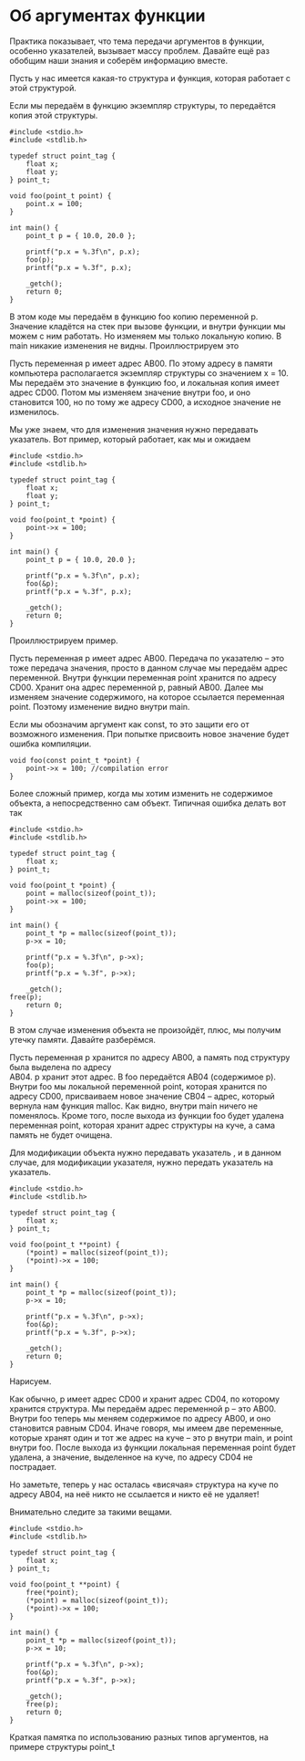 # Об аргументах функции

Практика показывает, что тема передачи аргументов в функции, особенно указателей, вызывает массу проблем. Давайте ещё раз обобщим наши знания и соберём информацию вместе.

Пусть у нас имеется какая-то структура и функция, которая работает с этой структурой.

Если мы передаём в функцию экземпляр структуры, то передаётся копия этой структуры.

```
#include <stdio.h>
#include <stdlib.h>

typedef struct point_tag {
	float x;
	float y;
} point_t;

void foo(point_t point) {
	point.x = 100;
}

int main() {
	point_t p = { 10.0, 20.0 };

	printf("p.x = %.3f\n", p.x);
	foo(p);
	printf("p.x = %.3f", p.x);

	_getch();
	return 0;
}
```

В этом коде мы передаём в функцию foo копию переменной p. Значение кладётся на стек при вызове функции, и внутри функции мы можем с ним работать. Но изменяем мы только локальную копию. В main никакие изменения не видны. Проиллюстрируем это

Пусть переменная p имеет адрес AB00. По этому адресу в памяти компьютера располагается экземпляр структуры со значением x = 10. Мы передаём это значение в функцию foo, и локальная копия имеет адрес CD00. Потом мы изменяем значение внутри foo, и оно становится 100, но по тому же адресу CD00, а исходное значение не изменилось.

Мы уже знаем, что для изменения значения нужно передавать указатель. Вот пример, который работает, как мы и ожидаем

```
#include <stdio.h>
#include <stdlib.h>

typedef struct point_tag {
	float x;
	float y;
} point_t;

void foo(point_t *point) {
	point->x = 100;
}

int main() {
	point_t p = { 10.0, 20.0 };

	printf("p.x = %.3f\n", p.x);
	foo(&p);
	printf("p.x = %.3f", p.x);

	_getch();
	return 0;
}
```

Проиллюстрируем пример.

Пусть переменная p имеет адрес AB00. Передача по указателю – это тоже передача значения, просто в данном случае мы передаём адрес переменной. Внутри функции переменная point хранится по адресу CD00. Хранит она адрес переменной p, равный AB00. Далее мы изменяем значение содержимого, на которое ссылается переменная point. Поэтому изменение видно внутри main.

Если мы обозначим аргумент как const, то это защити его от возможного изменения. При попытке присвоить новое значение будет ошибка компиляции.

```
void foo(const point_t *point) {
	point->x = 100; //compilation error
}
```

Более сложный пример, когда мы хотим изменить не содержимое объекта, а непосредственно сам объект. Типичная ошибка делать вот так

```
#include <stdio.h>
#include <stdlib.h>

typedef struct point_tag {
	float x;
} point_t;

void foo(point_t *point) {
	point = malloc(sizeof(point_t));
	point->x = 100;
}

int main() {
	point_t *p = malloc(sizeof(point_t));
	p->x = 10;

	printf("p.x = %.3f\n", p->x);
	foo(p);
	printf("p.x = %.3f", p->x);

	_getch();
free(p);
	return 0;
}
```

В этом случае изменения объекта не произойдёт, плюс, мы получим утечку памяти. Давайте разберёмся.

Пусть переменная p хранится по адресу AB00, а память под структуру была выделена по адресу  
AB04. p хранит этот адрес. В foo передаётся AB04 (содержимое p). Внутри foo мы локальной переменной point, которая хранится по адресу CD00, присваиваем новое значение СВ04 – адрес, который вернула нам функция malloc. Как видно, внутри main ничего не поменялось. Кроме того, после выхода из функции foo будет удалена переменная point, которая хранит адрес структуры на куче, а сама память не будет очищена.

Для модификации объекта нужно передавать указатель , и в данном случае, для модификации указателя, нужно передать указатель на указатель.

```
#include <stdio.h>
#include <stdlib.h>

typedef struct point_tag {
	float x;
} point_t;

void foo(point_t **point) {
	(*point) = malloc(sizeof(point_t));
	(*point)->x = 100;
}

int main() {
	point_t *p = malloc(sizeof(point_t));
	p->x = 10;

	printf("p.x = %.3f\n", p->x);
	foo(&p);
	printf("p.x = %.3f", p->x);

	_getch();
	return 0;
}
```

Нарисуем.

Как обычно, p имеет адрес CD00 и хранит адрес CD04, по которому хранится структура. Мы передаём адрес переменной p – это AB00.
Внутри foo теперь мы меняем содержимое по адресу AB00, и оно становится равным CD04. Иначе говоря, мы имеем две переменные, которые хранят один и тот же адрес на куче – это p внутри main, и point внутри foo. После выхода из функции локальная переменная point будет удалена, а значение, выделенное на куче, по адресу CD04 не пострадает.

Но заметьте, теперь у нас осталась «висячая» структура на куче по адресу AB04, на неё никто не ссылается и никто её не удаляет!

Внимательно следите за такими вещами.

```
#include <stdio.h>
#include <stdlib.h>

typedef struct point_tag {
	float x;	
} point_t;

void foo(point_t **point) {
	free(*point);
	(*point) = malloc(sizeof(point_t));
	(*point)->x = 100;
}

int main() {
	point_t *p = malloc(sizeof(point_t));
	p->x = 10;

	printf("p.x = %.3f\n", p->x);
	foo(&p);
	printf("p.x = %.3f", p->x);

	_getch();
	free(p);
	return 0;
}
```

Краткая памятка по использованию разных типов аргументов, на примере структуры point_t

